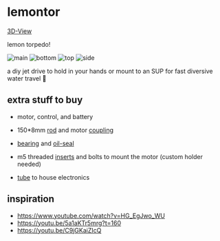 # lemontor

[3D-View](https://a360.co/3xRkCS7)

lemon torpedo!

![main](https://github.com/HannesGitH/lemontor/raw/main/images/v12_main_lemon.png)
![bottom](https://github.com/HannesGitH/lemontor/raw/main/images/v12_brass_bottom_gloss.png)
![top](https://github.com/HannesGitH/lemontor/raw/main/images/v12_lemon_side.png)
![side](https://github.com/HannesGitH/lemontor/raw/main/images/v12_glass_side.png)

a diy jet drive to hold in your hands or mount to an SUP for fast diversive water travel 🚀

## extra stuff to buy

- motor, control, and battery

- 150*8mm [rod](https://de.aliexpress.com/item/1005004340355038.html) and motor [coupling](https://www.aliexpress.com/item/1005003160728369.html)
- [bearing](https://www.aliexpress.com/item/4000286783632.html) and [oil-seal](https://www.aliexpress.com/item/4000286783632.html) 
- m5 threaded [inserts](https://www.aliexpress.com/item/1005003754316929.html) and bolts to mount the motor (custom holder needed)
- [tube](https://www.obi.de/metall-dachrinnen/fallrohr-nw-80-ral-8028-braun-2-m/p/6630149) to house electronics

## inspiration

- <https://www.youtube.com/watch?v=HG_EgJwo_WU>
- <https://youtu.be/5a1aKTr5mrg?t=160>
- <https://youtu.be/C9jGKaiZIcQ>
